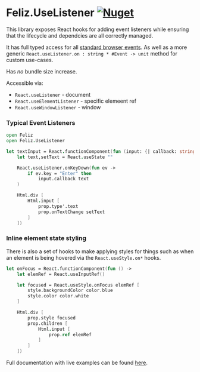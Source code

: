 # Feliz.UseListener [![Nuget](https://img.shields.io/nuget/v/Feliz.UseListener.svg?maxAge=0&colorB=brightgreen)](https://www.nuget.org/packages/Feliz.UseListener)

This library exposes React hooks for adding event listeners while ensuring that
the lifecycle and dependcies are all correctly managed.

It has full typed access for all [standard browser events](https://developer.mozilla.org/en-US/docs/Web/Events). 
As well as a more generic `React.useListener.on : string * #Event -> unit` method for custom use-cases.

Has *no* bundle size increase.

Accessible via:
 * `React.useListener` - document
 * `React.useElementListener` - specific elemeent ref
 * `React.useWindowListener` - window

 ### Typical Event Listeners

```fsharp
open Feliz
open Feliz.UseListener

let textInput = React.functionComponent(fun (input: {| callback: string -> unit |}) ->
    let text,setText = React.useState ""

    React.useListener.onKeyDown(fun ev ->
        if ev.key = "Enter" then
            input.callback text
    )

    Html.div [
        Html.input [
            prop.type'.text
            prop.onTextChange setText
        ]
    ])
```

### Inline element state styling

There is also a set of hooks to make applying styles for things such as when an element
is being hovered via the `React.useStyle.on*` hooks. 

```fsharp
let onFocus = React.functionComponent(fun () ->
    let elemRef = React.useInputRef()

    let focused = React.useStyle.onFocus elemRef [
        style.backgroundColor color.blue
        style.color color.white
    ]

    Html.div [
        prop.style focused
        prop.children [
            Html.input [
                prop.ref elemRef
            ]
        ]
    ])
```

Full documentation with live examples can be found [here](https://shmew.github.io/Feliz.UseListener/).
